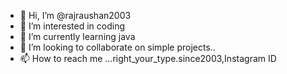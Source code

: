 - 👋 Hi, I’m @rajraushan2003
- 👀 I’m interested in coding
- 🌱 I’m currently learning java 
- 💞️ I’m looking to collaborate on simple projects..
- 📫 How to reach me ...right_your_type.since2003,Instagram ID

<!---
rajraushan2003/rajraushan2003 is a ✨ special ✨ repository because its `README.md` (this file) appears on your GitHub profile.
You can click the Preview link to take a look at your changes.
--->
